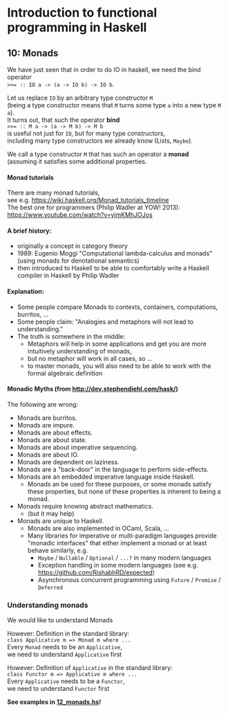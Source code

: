 Introduction to functional programming in Haskell
=================================================

10: Monads
----------

We have just seen that in order to do IO in haskell, we need the bind operator\
`>>= :: IO a -> (a -> IO b) -> IO b`.

Let us replace `IO` by an arbitrary type constructor `M`\
(being a type constructor means that `M` turns some type `a` into a new type `M a`).\
It turns out, that such the operator **bind**\
`>>= :: M a -> (a -> M b) -> M b`\
is useful not just for `IO`, but for many type constructors,\
including many type constructors we already know (Lists, `Maybe`).

We call a type constructor `M` that has such an operator a **monad**\
(assuming it satisfies some additional properties.

#### Monad tutorials

There are many monad tutorials,\
see e.g. <https://wiki.haskell.org/Monad_tutorials_timeline>\
The best one for programmers (Philip Wadler at YOW! 2013):\
<https://www.youtube.com/watch?v=yjmKMhJOJos>


#### A brief history:

* originally a concept in category theory
* 1989: Eugenio Moggi "Computational lambda-calculus and monads" (using monads for denotational semantics)
* then introduced to Haskell to be able to comfortably write a Haskell compiler in Haskell by Philip Wadler

#### Explanation:

* Some people compare Monads to contexts, containers, computations, burritos, ...
* Some people claim: "Analogies and metaphors will not lead to understanding."
* The truth is somewhere in the middle:
    * Metaphors will help in some applications and get you are more intuitively understanding of monads,
    * but no metaphor will work in all cases, so ...
    * to master monads, you will also need to be able to work with the formal algebraic definition

#### Monadic Myths (from <http://dev.stephendiehl.com/hask/>)

The following are wrong:
* Monads are burritos.
* Monads are impure.
* Monads are about effects.
* Monads are about state.
* Monads are about imperative sequencing.
* Monads are about IO.
* Monads are dependent on laziness.
* Monads are a "back-door" in the language to perform side-effects.
* Monads are an embedded imperative language inside Haskell.
    * Monads an be used for these purposes, or some monads satisfy these properties, but none of these properties is inherent to being a monad.
* Monads require knowing abstract mathematics.
    * (but it may help)
* Monads are unique to Haskell.
    * Monads are also implemented in OCaml, Scala, ...
    * Many libraries for imperative or multi-paradigm languages provide "monadic interfaces" that either implement a monad or at least behave similarly, e.g.
        * `Maybe` / `Nullable` / `Optional` / `...?` in many modern languages
        * Exception handling in some modern languages (see e.g. <https://github.com/RishabhRD/expected>)
        * Asynchronous concurrent programming using `Future` / `Promise` / `Deferred`

### Understanding monads

We would like to understand Monads

However: Definition in the standard library:\
`class Applicative m => Monad m where ...`\
Every `Monad` needs to be an `Applicative`,\
we need to understand `Applicative` first

However: Definition of `Applicative` in the standard library:\
`class Functor m => Applicative m where ...`\
Every `Applicative` needs to be a `Functor`,\
we need to understand `Functor` first

**See examples in [12_monads.hs](12_monads.hs)!**
